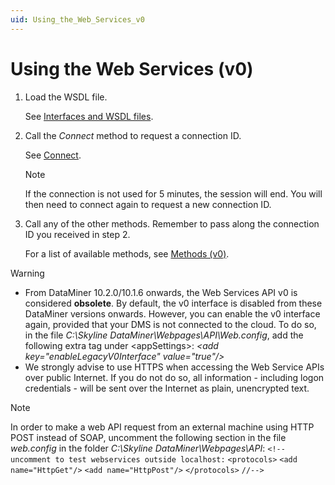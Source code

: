 ```yaml
---
uid: Using_the_Web_Services_v0
---
```


# Using the Web Services (v0)

1. Load the WSDL file.

   See [Interfaces and WSDL files](xref:Interfaces_and_WSDL_files1#interfaces-and-wsdl-files).

1. Call the *Connect* method to request a connection ID.

   See [Connect](xref:Connect).

   > [!NOTE]
   > If the connection is not used for 5 minutes, the session will end. You will then need to connect again to request a new connection ID.

1. Call any of the other methods. Remember to pass along the connection ID you received in step 2.

   For a list of available methods, see [Methods (v0)](xref:WS_Methods_v0#methods-v0).

> [!WARNING]
> -  From DataMiner 10.2.0/10.1.6 onwards, the Web Services API v0 is considered **obsolete**. By default, the v0 interface is disabled from these DataMiner versions onwards. However, you can enable the v0 interface again, provided that your DMS is not connected to the cloud. To do so, in the file *C:\\Skyline DataMiner\\Webpages\\API\\Web.config*, add the following extra tag under \<appSettings>: *\<add key="enableLegacyV0Interface" value="true"/>*
> -  We strongly advise to use HTTPS when accessing the Web Service APIs over public Internet. If you do not do so, all information - including logon credentials - will be sent over the Internet as plain, unencrypted text.

> [!NOTE]
> In order to make a web API request from an external machine using HTTP POST instead of SOAP, uncomment the following section in the file *web.config* in the folder *C:\\Skyline DataMiner\\Webpages\\API*:
> `<!-- uncomment to test webservices outside localhost:`
> `<protocols>`
> `<add name="HttpGet"/>`
> `<add name="HttpPost"/>`
> `</protocols>`
> `//-->`
